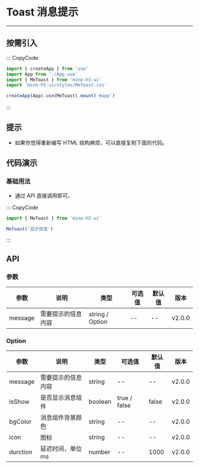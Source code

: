 # Toast 消息提示

---

## 按需引入

::: CopyCode

```ts
import { createApp } from 'vue'
import App from './App.vue'
import { MeToast } from 'mine-h5-ui'
import 'mine-h5-ui/styles/MeToast.css'

createApp(App).use(MeToast).mount('#app')
```

:::

## 提示

- 如果你觉得重新编写 HTML 结构麻烦，可以直接复制下面的代码。

## 代码演示

### 基础用法

- 通过 API 直接调用即可。

::: CopyCode

```ts
import { MeToast } from 'mine-h5-ui'

MeToast('显示信息')
```

:::

## API

### 参数

| 参数    | 说明               | 类型            | 可选值 | 默认值 | 版本   |
| ------- | ------------------ | --------------- | ------ | ------ | ------ |
| message | 需要提示的信息内容 | string / Option | --     | --     | v2.0.0 |

### Option

| 参数     | 说明               | 类型    | 可选值       | 默认值 | 版本   |
| -------- | ------------------ | ------- | ------------ | ------ | ------ |
| message  | 需要提示的信息内容 | string  | --           | --     | v2.0.0 |
| isShow   | 是否显示消息组件   | boolean | true / false | false  | v2.0.0 |
| bgColor  | 消息组件背景颜色   | string  | --           | --     | v2.0.0 |
| icon     | 图标               | string  | --           | --     | v2.0.0 |
| durction | 延迟时间，单位 ms  | number  | --           | 1000   | v2.0.0 |
